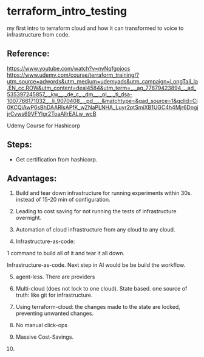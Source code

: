 # terraform_intro_testing
my first intro to terraform cloud and how it can transformed to voice to infrastructure from code. 


## Reference:
   https://www.youtube.com/watch?v=nvNqfgojocs
   https://www.udemy.com/course/terraform_training/?utm_source=adwords&utm_medium=udemyads&utm_campaign=LongTail_la.EN_cc.ROW&utm_content=deal4584&utm_term=_._ag_77879423894_._ad_535397245857_._kw__._de_c_._dm__._pl__._ti_dsa-1007766171032_._li_9070408_._pd__._&matchtype=&gad_source=1&gclid=Cj0KCQiAwP6sBhDAARIsAPfK_wZNaPLNHA_Luyr2ptSmiXB1UGC4h4Mjr6DngjjrCvws69VFYIgr2ToaAlIrEALw_wcB


   Udemy Course for Hashicorp


## Steps: 
   * Get certification from hashicorp.


## Advantages: 
   1. Build and tear down infrastructure for running experiments within 30s. instead of 15-20 min of configuration.

   2. Leading to cost saving for not running the tests of infrastructure overnight.


   3. Automation of cloud infrastructure from any cloud to any cloud.


   4. Infrastructure-as-code: 

   1 command to build all of it and tear it all down.


   Infrastructure-as-code. Next step in AI would be be build the workflow.


   5. agent-less. There are providers 

   6. Multi-cloud (does not lock to one cloud). State based.
      one source of truth: like git for infrastructure.


   7. Using terraform-cloud: the changes made to the state are locked, preventing unwanted changes.


   8. No manual click-ops

   9. Massive Cost-Savings.
   10. 



